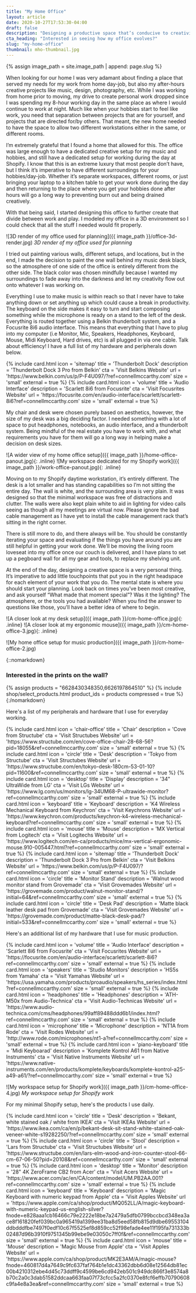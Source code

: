```yaml
---
title: "My Home Office"
layout: article
date: 2020-10-27T17:53:30-04:00
draft: false
description: "Designing a productive space that’s conducive to creativity for both work, and personal projects."
cta_heading: "Interested in seeing how my office evolves?"
slug: "my-home-office"
thumbnail: mho-thumbnail.jpg
---
```


{% assign image_path = site.image_path | append: page.slug %}

When looking for our home I was very adamant about finding a place that served my needs for my work from home day-job, but also my after-hours creative projects like music, design, photography, etc. While I was working from home prior to moving, my drive to create personal work dropped since I was spending my 8-hour working day in the same place as where I would continue to work at night. Much like when your hobbies start to feel like work, you need that separation between projects that are for yourself, and projects that are directed for/by others. That meant, the new home needed to have the space to allow two different workstations either in the same, or different rooms.

I’m extremely grateful that I found a home that allowed for this. The office was large enough to have a dedicated creative setup for my music and hobbies, and still have a dedicated setup for working during the day at Shopify. I know that this is an extreme luxury that most people don’t have, but I think it’s imperative to have different surroundings for your hobbies/day-job. Whether it’s separate workspaces, different rooms, or just bringing your laptop to a kitchen table to get your work done during the day and then returning to the place where you get your hobbies done after hours will go a long way to preventing burn out and being drained creatively.

With that being said, I started designing this office to further create that divide between work and play. I modeled my office in a 3D environment so I could check that all the stuff I needed would fit properly.

![3D render of my office used for planning]({{ image_path }}/office-3d-render.jpg)
_3D render of my office used for planning_

I tried out painting various walls, different setups, and locations, but in the end, I made the decision to paint the one wall behind my music desk black, so the atmosphere of one side of the office is entirely different from the other side. The black color was chosen mindfully because I wanted my surroundings to fade away into the darkness and let my creativity flow out onto whatever I was working on.

Everything I use to make music is within reach so that I never have to take anything down or set anything up which could cause a break in productivity. The keyboard on the side makes it easy to turn and start composing something while the microphone is ready on a stand to the left of the desk. Everything is routed together using a Belkin thunderbolt system, and a Focusrite 8i6 audio interface. This means that everything that I have to plug into my computer (i.e Monitor, Mic, Speakers, Headphones, Keyboard, Mouse, Midi Keyboard, Hard drives, etc) is all plugged in via one cable. Talk about efficiency! I have a full list of my hardware and peripherals down below.

<div class="section product-list border-radius__normal">
  {% include card.html 
    icon = 'sitemap'
    title = 'Thunderbolt Dock'
    description = 'Thunderbolt Dock 3 Pro from Belkin'
    cta = 'Visit Belkins Website'
    url = 'https://www.belkin.com/us/p/P-F4U097/?ref=connellmccarthy.com'
    size = 'small'
    external = true %}
  {% include card.html 
    icon = 'volume'
    title = 'Audio Interface'
    description = 'Scarlett 8i6 from Focusrite'
    cta = 'Visit Focusrites Website'
    url = 'https://focusrite.com/en/audio-interface/scarlett/scarlett-8i6?ref=connellmccarthy.com'
    size = 'small'
    external = true %}
</div>

My chair and desk were chosen purely based on aesthetics, however, the size of my desk was a big deciding factor. I needed something with a lot of space to put headphones, notebooks, an audio interface, and a thunderbolt system. Being mindful of the real estate you have to work with, and what requirements you have for them will go a long way in helping make a decision on desk sizes.

![A wider view of my home office setup]({{ image_path }}/home-office-panout.jpg){: .inline}
![My workspace dedicated for my Shopify work]({{ image_path }}/work-office-panout.jpg){: .inline}

Moving on to my Shopify daytime workstation, it’s entirely different. The desk is a lot smaller and has standing capabilities so I’m not sitting the entire day. The wall is white, and the surrounding area is very plain. It was designed so that the minimal workspace was free of distractions and clutter. The walls were also kept plain white to aid in lighting for video calls seeing as though all my meetings are virtual now. Please ignore the bad cable management as I have yet to install the cable management rack that’s sitting in the right corner.

There is still more to do, and there always will be. You should be constantly iterating your space and evaluating if the things you have around you are still helpful in getting your work done. We’ll be moving the living room loveseat into my office once our couch is delivered, and I have plans to set up a pegboard wall for all my gear and tools, to replace my shelving unit.

At the end of the day, designing a creative space is a very personal thing. It’s imperative to add little touchpoints that put you in the right headspace for each element of your work that you do. The mental state is where you should start your planning. Look back on times you’ve been most creative, and ask yourself “What made that moment special”? Was it the lighting? The atmosphere, or the tools you had available? When you find the answer to questions like those, you’ll have a better idea of where to begin.

![A closer look at my desk setup]({{ image_path }}/cm-home-office.jpg){: .inline}
![A closer look at my ergonomic mouse]({{ image_path }}/cm-home-office-3.jpg){: .inline}

![My home office setup for music production]({{ image_path }}/cm-home-office-2.jpg)

{::nomarkdown}
<div class="section product-list border-radius__normal">
  <h3 class="mb-4">Interested in the prints on the wall?</h3>
  <div class="shop-product-list two">
    {% assign products = "6628430348350,6626197864510" %}
    {% include shop/select_products.html 
      product_ids = products 
      compressed = true
    %}
  </div>
</div>
{:/nomarkdown}

Here's a list of my peripherals and hardware that I use for everyday working.

<div class="section product-list border-radius__normal">
  {% include card.html 
    icon = 'chair-office'
    title = 'Chair'
    description = 'Cove from Structube'
    cta = 'Visit Structubes Website'
    url = 'https://www.structube.com/en/cove-office-chair-28-68-56?pid=18055&ref=connellmccarthy.com'
    size = 'small'
    external = true %}
  {% include card.html 
    icon = 'circle'
    title = 'Desk'
    description = 'Tokyo from Structube'
    cta = 'Visit Structubes Website'
    url = 'https://www.structube.com/en/tokyo-desk-180cm-53-01-10?pid=11600&ref=connellmccarthy.com'
    size = 'small'
    external = true %}
  {% include card.html 
    icon = 'desktop'
    title = 'Display'
    description = '34" UltraWide from LG'
    cta = 'Visit LGs Website'
    url = 'https://www.lg.com/us/monitors/lg-34UM68-P-ultrawide-monitor?ref=connellmccarthy.com'
    size = 'small'
    external = true %}
  {% include card.html 
    icon = 'keyboard'
    title = 'Keyboard'
    description = 'K4 Wireless Mechanical Keyboard from Keychron'
    cta = 'Visit Keychrons Website'
    url = 'https://www.keychron.com/products/keychron-k4-wireless-mechanical-keyboard?ref=connellmccarthy.com'
    size = 'small'
    external = true %}
  {% include card.html 
    icon = 'mouse'
    title = 'Mouse'
    description = 'MX Vertical from Logitech'
    cta = 'Visit Logitechs Website'
    url = 'https://www.logitech.com/en-ca/products/mice/mx-vertical-ergonomic-mouse.910-005447.html?ref=connellmccarthy.com'
    size = 'small'
    external = true %}
  {% include card.html 
    icon = 'sitemap'
    title = 'Thunderbolt Dock'
    description = 'Thunderbolt Dock 3 Pro from Belkin'
    cta = 'Visit Belkins Website'
    url = 'https://www.belkin.com/us/p/P-F4U097/?ref=connellmccarthy.com'
    size = 'small'
    external = true %}
  {% include card.html 
    icon = 'circle'
    title = 'Monitor Stand'
    description = 'Walnut wood monitor stand from Grovemade'
    cta = 'Visit Grovemades Website'
    url = 'https://grovemade.com/product/walnut-monitor-stand/?initial=64&ref=connellmccarthy.com'
    size = 'small'
    external = true %}
  {% include card.html 
    icon = 'circle'
    title = 'Desk Pad'
    description = 'Matte black leather desk pad from Grovemade'
    cta = 'Visit Grovemades Website'
    url = 'https://grovemade.com/product/matte-black-desk-pad/?initial=533&ref=connellmccarthy.com'
    size = 'small'
    external = true %}
</div>

Here's an additional list of my hardware that I use for music production.

<div class="section product-list border-radius__normal">
  {% include card.html 
    icon = 'volume'
    title = 'Audio Interface'
    description = 'Scarlett 8i6 from Focusrite'
    cta = 'Visit Focusrites Website'
    url = 'https://focusrite.com/en/audio-interface/scarlett/scarlett-8i6?ref=connellmccarthy.com'
    size = 'small'
    external = true %}
  {% include card.html 
    icon = 'speakers'
    title = 'Studio Monitors'
    description = 'HS5s from Yamaha'
    cta = 'Visit Yamahas Website'
    url = 'https://usa.yamaha.com/products/proaudio/speakers/hs_series/index.html?ref=connellmccarthy.com'
    size = 'small'
    external = true %}
  {% include card.html 
    icon = 'headphones'
    title = 'Headphones'
    description = 'ATH-M50x from Audio-Technica'
    cta = 'Visit Audio-Technicas Website'
    url = 'https://www.audio-technica.com/cms/headphones/99aff89488ddd6b1/index.html?ref=connellmccarthy.com'
    size = 'small'
    external = true %}
  {% include card.html 
    icon = 'microphone'
    title = 'Microphone'
    description = 'NT1A from Rode'
    cta = 'Visit Rodes Website'
    url = 'http://www.rode.com/microphones/nt1-a?ref=connellmccarthy.com'
    size = 'small'
    external = true %}
  {% include card.html 
    icon = 'piano-keyboard'
    title = 'Midi Keyboarad'
    description = 'Komplete Kontrol A61 from Native Instruments'
    cta = 'Visit Native Instruments Website'
    url = 'https://www.native-instruments.com/en/products/komplete/keyboards/komplete-kontrol-a25-a49-a61/?ref=connellmccarthy.com'
    size = 'small'
    external = true %}
</div>

![My workspace setup for Shopify work]({{ image_path }}/cm-home-office-4.jpg)
_My workspace setup for Shopify work_

For my minimal Shopify setup, here's the products I use daily.

<div class="section product-list border-radius__normal">
  {% include card.html 
    icon = 'circle'
    title = 'Desk'
    description = 'Bekant, white stained oak / white from IKEA'
    cta = 'Visit IKEAs Website'
    url = 'https://www.ikea.com/ca/en/p/bekant-desk-sit-stand-white-stained-oak-veneer-white-s19282250/?ref=connellmccarthy.com'
    size = 'small'
    external = true %}
  {% include card.html 
    icon = 'circle'
    title = 'Stool'
    description = 'Lars from Structube'
    cta = 'Visit Structubes Website'
    url = 'https://www.structube.com/en/lars-elm-wood-and-iron-counter-stool-66-cm-67-06-50?pid=20108&ref=connellmccarthy.com'
    size = 'small'
    external = true %}
  {% include card.html 
    icon = 'desktop'
    title = 'Monitor'
    description = '28" 4K ZeroFrame CB2 from Acer'
    cta = 'Visit Acers Website'
    url = 'https://www.acer.com/ac/en/CA/content/model/UM.PB2AA.001?ref=connellmccarthy.com'
    size = 'small'
    external = true %}
  {% include card.html 
    icon = 'keyboard'
    title = 'Keyboard'
    description = 'Magic Keyboard with numeric keypad from Apple'
    cta = 'Visit Apples Website'
    url = 'https://www.apple.com/ca/shop/product/MQ052LL/A/magic-keyboard-with-numeric-keypad-us-english-silver?fnode=e828aaa1cb16466c79e2222e18be7a2479a5dfb0799bccbcd348ea3ace8f161820fef039bc0a965419a1399ee31ba8d5eed58fb815d9dbe69553104ddbdddfbe7497f0edf10c67f5525ef8d859cc52f98efade4ee11f195fa731333b02487d96b3910f9751345b99ebe9e03050c7ff0f&ref=connellmccarthy.com'
    size = 'small'
    external = true %}
  {% include card.html 
    icon = 'mouse'
    title = 'Mouse'
    description = 'Magic Mouse from Apple'
    cta = 'Visit Apples Website'
    url = 'https://www.apple.com/ca/shop/product/MK2E3AM/A/magic-mouse?fnode=460817d4a7649c9fc637faf764b1e1dc43362dbb6d08e12564db81ec00b4210312ebe4d45c73ddff9c4599be6cd942eb501c949dc866f3e8574a8b70c2a0c3dab51582ddcaa663faa07f73cfcc5a2fc0370e8fcf6effb70790608c9fa4e8a3ea&ref=connellmccarthy.com'
    size = 'small'
    external = true %}
</div>
